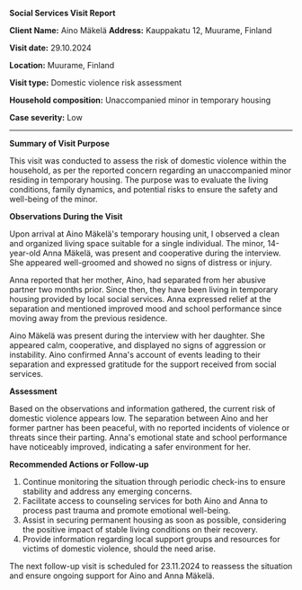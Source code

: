 **Social Services Visit Report**

**Client Name:** Aino Mäkelä
**Address:** Kauppakatu 12, Muurame, Finland

**Visit date:** 29.10.2024

**Location:** Muurame, Finland

**Visit type:** Domestic violence risk assessment

**Household composition:** Unaccompanied minor in temporary housing

**Case severity:** Low

---

**Summary of Visit Purpose**

This visit was conducted to assess the risk of domestic violence within the household, as per the reported concern regarding an unaccompanied minor residing in temporary housing. The purpose was to evaluate the living conditions, family dynamics, and potential risks to ensure the safety and well-being of the minor.

**Observations During the Visit**

Upon arrival at Aino Mäkelä's temporary housing unit, I observed a clean and organized living space suitable for a single individual. The minor, 14-year-old Anna Mäkelä, was present and cooperative during the interview. She appeared well-groomed and showed no signs of distress or injury.

Anna reported that her mother, Aino, had separated from her abusive partner two months prior. Since then, they have been living in temporary housing provided by local social services. Anna expressed relief at the separation and mentioned improved mood and school performance since moving away from the previous residence.

Aino Mäkelä was present during the interview with her daughter. She appeared calm, cooperative, and displayed no signs of aggression or instability. Aino confirmed Anna's account of events leading to their separation and expressed gratitude for the support received from social services.

**Assessment**

Based on the observations and information gathered, the current risk of domestic violence appears low. The separation between Aino and her former partner has been peaceful, with no reported incidents of violence or threats since their parting. Anna's emotional state and school performance have noticeably improved, indicating a safer environment for her.

**Recommended Actions or Follow-up**

1. Continue monitoring the situation through periodic check-ins to ensure stability and address any emerging concerns.
2. Facilitate access to counseling services for both Aino and Anna to process past trauma and promote emotional well-being.
3. Assist in securing permanent housing as soon as possible, considering the positive impact of stable living conditions on their recovery.
4. Provide information regarding local support groups and resources for victims of domestic violence, should the need arise.

The next follow-up visit is scheduled for 23.11.2024 to reassess the situation and ensure ongoing support for Aino and Anna Mäkelä.